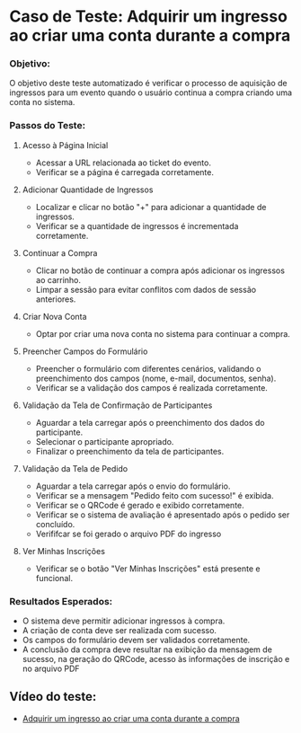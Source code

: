 # Caso de Teste: Adquirir um ingresso ao criar uma conta durante a compra

### Objetivo:

O objetivo deste teste automatizado é verificar o processo de aquisição de ingressos para um evento quando o usuário continua a compra criando uma conta no sistema.


### Passos do Teste:

1.  Acesso à Página Inicial

    -   Acessar a URL relacionada ao ticket do evento.
    -   Verificar se a página é carregada corretamente.
2.  Adicionar Quantidade de Ingressos

    -   Localizar e clicar no botão "+" para adicionar a quantidade de ingressos.
    -   Verificar se a quantidade de ingressos é incrementada corretamente.
3.  Continuar a Compra

    -   Clicar no botão de continuar a compra após adicionar os ingressos ao carrinho.
    -   Limpar a sessão para evitar conflitos com dados de sessão anteriores.
4.  Criar Nova Conta

    -   Optar por criar uma nova conta no sistema para continuar a compra.
5.  Preencher Campos do Formulário

    -   Preencher o formulário com diferentes cenários, validando o preenchimento dos campos (nome, e-mail, documentos, senha).
    -   Verificar se a validação dos campos é realizada corretamente.
6.  Validação da Tela de Confirmação de Participantes

    -   Aguardar a tela carregar após o preenchimento dos dados do participante.
    -   Selecionar o participante apropriado.
    -   Finalizar o preenchimento da tela de participantes.
7.  Validação da Tela de Pedido

    -   Aguardar a tela carregar após o envio do formulário.
    -   Verificar se a mensagem "Pedido feito com sucesso!" é exibida.
    -   Verificar se o QRCode é gerado e exibido corretamente.
    -   Verificar se o sistema de avaliação é apresentado após o pedido ser concluído.
    -   Verififcar se foi gerado o arquivo PDF do ingresso
8.  Ver Minhas Inscrições

    -   Verificar se o botão "Ver Minhas Inscrições" está presente e funcional.

### Resultados Esperados:

-   O sistema deve permitir adicionar ingressos à compra.
-   A criação de conta deve ser realizada com sucesso.
-   Os campos do formulário devem ser validados corretamente.
-   A conclusão da compra deve resultar na exibição da mensagem de sucesso, na geração do QRCode, acesso às informações de inscrição e no arquivo PDF

## Vídeo do teste:

- [Adquirir um ingresso ao criar uma conta durante a compra](https://onelineplayer.com/player.html?url=https://github.com/GiuliaAmaral/cypress-teste-einscricao-tricentis/raw/main/cypress/videos/1-ingresso-evento/1-criar-conta.cy.js.mp4&autoplay=false&autopause=false&muted=false&loop=true&poster=&time=true&progressBar=true&overlay=true&muteButton=true&fullscreenButton=true&style=light&quality=auto&playButton=true)


